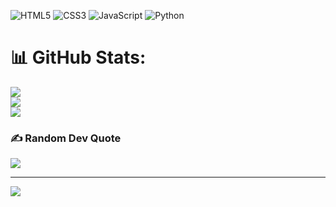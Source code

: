 
![HTML5](https://img.shields.io/badge/html5-%23E34F26.svg?style=for-the-badge&logo=html5&logoColor=white) ![CSS3](https://img.shields.io/badge/css3-%231572B6.svg?style=for-the-badge&logo=css3&logoColor=white) ![JavaScript](https://img.shields.io/badge/javascript-%23323330.svg?style=for-the-badge&logo=javascript&logoColor=%23F7DF1E) ![Python](https://img.shields.io/badge/python-3670A0?style=for-the-badge&logo=python&logoColor=ffdd54) 
# 📊 GitHub Stats:
![](https://github-readme-stats.vercel.app/api?username=NEGAN-579&theme=dark&hide_border=false&include_all_commits=false&count_private=false)<br/>
![](https://github-readme-streak-stats.herokuapp.com/?user=NEGAN-579&theme=dark&hide_border=false)<br/>
![](https://github-readme-stats.vercel.app/api/top-langs/?username=NEGAN-579&theme=dark&hide_border=false&include_all_commits=false&count_private=false&layout=compact)

### ✍️ Random Dev Quote
![](https://quotes-github-readme.vercel.app/api?type=vetical&theme=gruvbox)


---
[![](https://visitcount.itsvg.in/api?id=NEGAN-579&icon=0&color=0)](https://visitcount.itsvg.in)
